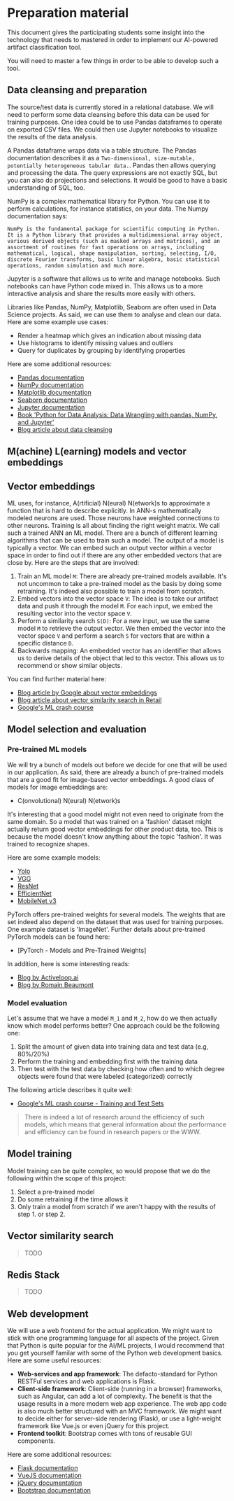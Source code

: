 # Preparation material

This document gives the participating students some insight into the technology that needs to mastered in order to implement our AI-powered artifact classification tool.

You will need to master a few things in order to be able to develop such a tool.

## Data cleansing and preparation

The source/test data is currently stored in a relational database. We will need to perform some data cleansing before this data can be used for training purposes. One idea could be to use Pandas dataframes to operate on exported CSV files. We could then use Jupyter notebooks to visualize the results of the data analysis.

A Pandas dataframe wraps data via a table structure. The Pandas documentation describes it as a `Two-dimensional, size-mutable, potentially heterogeneous tabular data.`. Pandas then allows querying and processing the data. The query expressions are not exactly SQL, but you can also do projections and selections. It would be good to have a basic understanding of SQL, too.

NumPy is a complex mathematical library for Python. You can use it to perform calculations, for instance statistics, on your data. The Numpy documentation says:

```
NumPy is the fundamental package for scientific computing in Python. It is a Python library that provides a multidimensional array object, various derived objects (such as masked arrays and matrices), and an assortment of routines for fast operations on arrays, including mathematical, logical, shape manipulation, sorting, selecting, I/O, discrete Fourier transforms, basic linear algebra, basic statistical operations, random simulation and much more.
```

Jupyter is a software that allows us to write and manage notebooks. Such notebooks can have Python code mixed in. This allows us to a more interactive analysis and share the results more easily with others.

Libraries like Pandas, NumPy, Matplotlib, Seaborn are often used in Data Science projects. As said, we can use them to analyse and clean our data. Here are some example use cases:

* Render a heatmap which gives an indication about missing data
* Use histograms to identify missing values and outliers
* Query for duplicates by grouping by identifying properties

Here are some additional resources:

* [Pandas documentation](https://pandas.pydata.org)
* [NumPy documentation](https://numpy.org)
* [Matplotlib documentation](https://matplotlib.org)
* [Seaborn documentation](https://seaborn.pydata.org)
* [Jupyter documentation](https://jupyter.org)
* [Book 'Python for Data Analysis: Data Wrangling with pandas, NumPy, and Jupyter'](https://wesmckinney.com/book/)
* [Blog article about data cleansing](https://towardsdatascience.com/data-cleaning-in-python-the-ultimate-guide-2020-c63b88bf0a0d)

## M(achine) L(earning) models and vector embeddings

## Vector embeddings

ML uses, for instance, A(rtificial) N(eural) N(etwork)s to approximate a function that is hard to describe explicitly. In ANN-s mathematically modeled neurons are used. Those neurons have weighted connections to other neurons. Training is all about finding the right weight matrix. We call such a trained ANN an ML model. There are a bunch of different learning algorithms that can be used to train such a model. The output of a model is typically a vector. We can embed such an output vector within a vector space in order to find out if there are any other embedded vectors that are close by. Here are the steps that are involved:

1. Train an ML model `M`: There are already pre-trained models available. It's not uncommon to take a pre-trained model as the basis by doing some retraining. It's indeed also possible to train a model from scratch.
2. Embed vectors into the vector space `V`: The idea is to take our artifact data and push it through the model `M`. For each input, we embed the resulting vector into the vector space `V`.  
3. Perform a similarity search `S(D)`: For a new input, we use the same model `M` to retrieve the output vector. We then embed the vector into the vector space `V` and perform a search `S` for vectors that are within a specific distance `D`. 
4. Backwards mapping: An embedded vector has an identifier that allows us to derive details of the object that led to this vector. This allows us to recommend or show similar objects.

You can find further material here:

* [Blog article by Google about vector embeddings](https://cloud.google.com/blog/topics/developers-practitioners/meet-ais-multitool-vector-embeddings?hl=en)
* [Blog article about vector similarity search in Retail](https://redis.com/blog/redismart-retail-application-with-redis/)
* [Google's ML crash course](https://developers.google.com/machine-learning/crash-course/embeddings/video-lecture)

## Model selection and evaluation

### Pre-trained ML models

We will try a bunch of models out before we decide for one that will be used in our application. As said, there are already a bunch of pre-trained models that are a good fit for image-based vector embeddings. A good class of models for image embeddings are:

* C(onvolutional) N(eural) N(etwork)s

It's interesting that a good model might not even need to originate from the same domain. So a model that was trained on a 'fashion' dataset might actually return good vector embeddings for other product data, too. This is because the model doesn't know anything about the topic 'fashion'. It was trained to recognize shapes.

Here are some example models:

* [Yolo](https://arxiv.org/pdf/1506.02640.pdf) 
* [VGG](https://arxiv.org/pdf/1409.1556.pdf)
* [ResNet](https://arxiv.org/pdf/1512.03385.pdf)
* [EfficientNet](https://arxiv.org/pdf/1905.11946.pdf)
* [MobileNet v3](https://arxiv.org/pdf/1905.02244.pdf)

PyTorch offers pre-trained weights for several models. The weights that are set indeed also depend on the dataset that was used for training purposes. One example dataset is 'ImageNet'. Further details about pre-trained PyTorch models can be found here:

* [PyTorch - Models and Pre-Trained Weights]

In addition, here is some interesting reads:

* [Blog by Activeloop.ai](https://www.activeloop.ai/resources/generate-image-embeddings-using-a-pre-trained-cnn-and-store-them-in-hub/)
* [Blog by Romain Beaumont](https://rom1504.medium.com/image-embeddings-ed1b194d113e)

### Model evaluation

Let's assume that we have a model `M_1` and `M_2`, how do we then actually know which model performs better? One approach could be the following one:

1. Split the amount of given data into training data and test data (e.g, 80%/20%)
2. Perform the training and embedding first with the training data
3. Then test with the test data by checking how often and to which degree objects were found that were labeled (categorized) correctly

The following article describes it quite well:

* [Google's ML crash course - Training and Test Sets](https://developers.google.com/machine-learning/crash-course/training-and-test-sets/splitting-data)

> There is indeed a lot of research around the efficiency of such models, which means that general information about the performance and efficiency can be found in research papers or the WWW.

## Model training

Model training can be quite complex, so would propose that we do the following within the scope of this project:

1. Select a pre-trained model
2. Do some retraining if the time allows it
3. Only train a model from scratch if we aren't happy with the results of step 1. or step 2.


## Vector similarity search

> TODO

## Redis Stack

> TODO

## Web development

We will use a web frontend for the actual application. We might want to stick with one programming language for all aspects of the project. Given that Python is quite popular for the AI/ML projects, I would recommend that you get yourself familar with some of the Python web development basics. Here are some useful resources:

* **Web-services and app framework**: The defacto-standard for Python RESTFul services and web applications is Flask.
* **Client-side framework**: Client-side (running in a browser) frameworks, such as Angular, can add a lot of complexity. The benefit is that the usage results in  a more modern web app experience. The web app code is also much better structured with an MVC framework. We might want to decide either for server-side rendering (Flask), or use a light-weight framework like Vue.js or even jQuery for this project.
* **Frontend toolkit**: Bootstrap comes with tons of reusable GUI components. 

Here are some additional resources:

* [Flask documentation](https://flask.palletsprojects.com/en/2.2.x/)
* [VueJS documentation](https://vuejs.org)
* [jQuery documentation](https://jquery.com)
* [Bootstrap documentation](https://getbootstrap.com/docs/5.3/getting-started/introduction/)